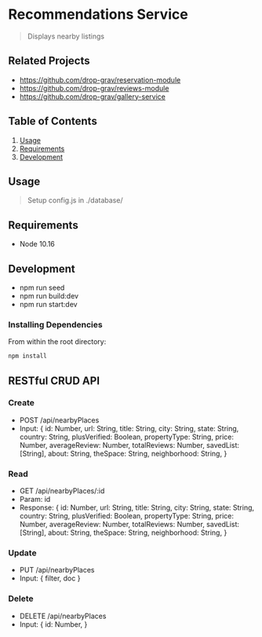 # Recommendations Service

> Displays nearby listings

## Related Projects

  - https://github.com/drop-grav/reservation-module
  - https://github.com/drop-grav/reviews-module
  - https://github.com/drop-grav/gallery-service

## Table of Contents

1. [Usage](#Usage)
1. [Requirements](#requirements)
1. [Development](#development)

## Usage

> Setup config.js in ./database/

## Requirements

- Node 10.16

## Development

- npm run seed
- npm run build:dev
- npm run start:dev

### Installing Dependencies

From within the root directory:

```sh
npm install
```

## RESTful CRUD API

### Create
- POST /api/nearbyPlaces
- Input: {
    id: Number,
    url: String,
    title: String,
    city: String,
    state: String,
    country: String,
    plusVerified: Boolean,
    propertyType: String,
    price: Number,
    averageReview: Number,
    totalReviews: Number,
    savedList: [String],
    about: String,
    theSpace: String,
    neighborhood: String,
  }

### Read
- GET /api/nearbyPlaces/:id
- Param: id
- Response: {
    id: Number,
    url: String,
    title: String,
    city: String,
    state: String,
    country: String,
    plusVerified: Boolean,
    propertyType: String,
    price: Number,
    averageReview: Number,
    totalReviews: Number,
    savedList: [String],
    about: String,
    theSpace: String,
    neighborhood: String,
  }

### Update
- PUT /api/nearbyPlaces
- Input: {
    filter, doc
  }

### Delete
- DELETE /api/nearbyPlaces
- Input: {
    id: Number,
  }